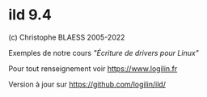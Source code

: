 ild 9.4
=======
(c) Christophe BLAESS 2005-2022

Exemples de notre cours _"Écriture de drivers pour Linux"_

Pour tout renseignement voir https://www.logilin.fr

Version à jour sur https://github.com/logilin/ild/




